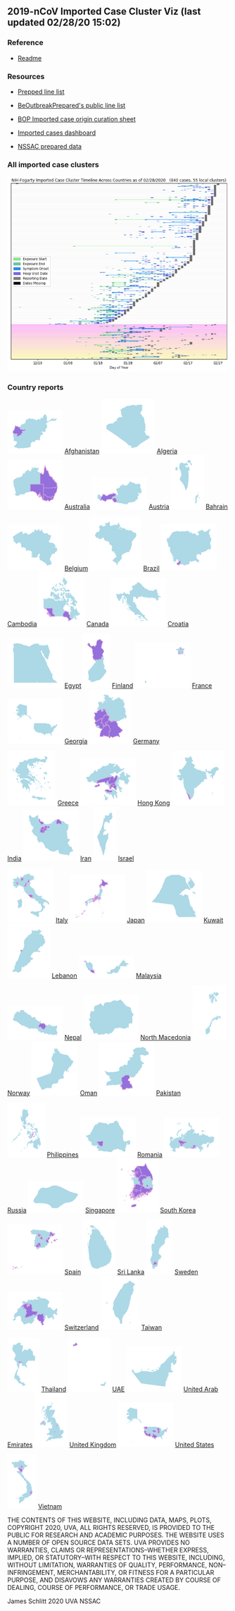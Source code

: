 ## 2019-nCoV Imported Case Cluster Viz (last updated 02/28/20 15:02)


### Reference

* [Readme](https://github.com/SchlittDataSci/SchlittDataSci.github.io/blob/master/README.md)


### Resources

* [Prepped line list](cleaned_line_list.csv)

* [BeOutbreakPrepared's public line list](https://github.com/beoutbreakprepared/nCoV2019)

* [BOP Imported case origin curation sheet](https://docs.google.com/spreadsheets/d/1s2j-RmkO8C69HtrELpNMipkG5ftPJqCPEzGRAxIukFY/edit#gid=0)

* [Imported cases dashboard](https://datastudio.google.com/reporting/f6ad0988-f203-45f8-8d18-5d726c1d2d8b)

* [NSSAC prepared data](https://github.com/SchlittDataSci/SchlittDataSci.github.io/tree/master/data)


### All imported case clusters

![All cases](cluster_analysis/all_imported_cases_NIHFogarty.png)

### Country reports
![Afghanistan thumbnail](thumbnails/Afghanistan_thumbnail.png)  [Afghanistan](country_reports/Afghanistan_report.md)             ![Algeria thumbnail](thumbnails/Algeria_thumbnail.png)  [Algeria](country_reports/Algeria_report.md)             ![Australia thumbnail](thumbnails/Australia_thumbnail.png)  [Australia](country_reports/Australia_report.md)             ![Austria thumbnail](thumbnails/Austria_thumbnail.png)  [Austria](country_reports/Austria_report.md)             ![Bahrain thumbnail](thumbnails/Bahrain_thumbnail.png)  [Bahrain](country_reports/Bahrain_report.md)

![Belgium thumbnail](thumbnails/Belgium_thumbnail.png)  [Belgium](country_reports/Belgium_report.md)             ![Brazil thumbnail](thumbnails/Brazil_thumbnail.png)  [Brazil](country_reports/Brazil_report.md)             ![Cambodia thumbnail](thumbnails/Cambodia_thumbnail.png)  [Cambodia](country_reports/Cambodia_report.md)             ![Canada thumbnail](thumbnails/Canada_thumbnail.png)  [Canada](country_reports/Canada_report.md)             ![Croatia thumbnail](thumbnails/Croatia_thumbnail.png)  [Croatia](country_reports/Croatia_report.md)

![Egypt thumbnail](thumbnails/Egypt_thumbnail.png)  [Egypt](country_reports/Egypt_report.md)             ![Finland thumbnail](thumbnails/Finland_thumbnail.png)  [Finland](country_reports/Finland_report.md)             ![France thumbnail](thumbnails/France_thumbnail.png)  [France](country_reports/France_report.md)             ![Georgia thumbnail](thumbnails/Georgia_thumbnail.png)  [Georgia](country_reports/Georgia_report.md)             ![Germany thumbnail](thumbnails/Germany_thumbnail.png)  [Germany](country_reports/Germany_report.md)

![Greece thumbnail](thumbnails/Greece_thumbnail.png)  [Greece](country_reports/Greece_report.md)             ![Hong Kong thumbnail](thumbnails/Hong_Kong_thumbnail.png)  [Hong Kong](country_reports/Hong_Kong_report.md)             ![India thumbnail](thumbnails/India_thumbnail.png)  [India](country_reports/India_report.md)             ![Iran thumbnail](thumbnails/Iran_thumbnail.png)  [Iran](country_reports/Iran_report.md)             ![Israel thumbnail](thumbnails/Israel_thumbnail.png)  [Israel](country_reports/Israel_report.md)

![Italy thumbnail](thumbnails/Italy_thumbnail.png)  [Italy](country_reports/Italy_report.md)             ![Japan thumbnail](thumbnails/Japan_thumbnail.png)  [Japan](country_reports/Japan_report.md)             ![Kuwait thumbnail](thumbnails/Kuwait_thumbnail.png)  [Kuwait](country_reports/Kuwait_report.md)             ![Lebanon thumbnail](thumbnails/Lebanon_thumbnail.png)  [Lebanon](country_reports/Lebanon_report.md)             ![Malaysia thumbnail](thumbnails/Malaysia_thumbnail.png)  [Malaysia](country_reports/Malaysia_report.md)

![Nepal thumbnail](thumbnails/Nepal_thumbnail.png)  [Nepal](country_reports/Nepal_report.md)             ![North Macedonia thumbnail](thumbnails/North_Macedonia_thumbnail.png)  [North Macedonia](country_reports/North_Macedonia_report.md)             ![Norway thumbnail](thumbnails/Norway_thumbnail.png)  [Norway](country_reports/Norway_report.md)             ![Oman thumbnail](thumbnails/Oman_thumbnail.png)  [Oman](country_reports/Oman_report.md)             ![Pakistan thumbnail](thumbnails/Pakistan_thumbnail.png)  [Pakistan](country_reports/Pakistan_report.md)

![Philippines thumbnail](thumbnails/Philippines_thumbnail.png)  [Philippines](country_reports/Philippines_report.md)             ![Romania thumbnail](thumbnails/Romania_thumbnail.png)  [Romania](country_reports/Romania_report.md)             ![Russia thumbnail](thumbnails/Russia_thumbnail.png)  [Russia](country_reports/Russia_report.md)             ![Singapore thumbnail](thumbnails/Singapore_thumbnail.png)  [Singapore](country_reports/Singapore_report.md)             ![South Korea thumbnail](thumbnails/South_Korea_thumbnail.png)  [South Korea](country_reports/South_Korea_report.md)

![Spain thumbnail](thumbnails/Spain_thumbnail.png)  [Spain](country_reports/Spain_report.md)             ![Sri Lanka thumbnail](thumbnails/Sri_Lanka_thumbnail.png)  [Sri Lanka](country_reports/Sri_Lanka_report.md)             ![Sweden thumbnail](thumbnails/Sweden_thumbnail.png)  [Sweden](country_reports/Sweden_report.md)             ![Switzerland thumbnail](thumbnails/Switzerland_thumbnail.png)  [Switzerland](country_reports/Switzerland_report.md)             ![Taiwan thumbnail](thumbnails/Taiwan_thumbnail.png)  [Taiwan](country_reports/Taiwan_report.md)

![Thailand thumbnail](thumbnails/Thailand_thumbnail.png)  [Thailand](country_reports/Thailand_report.md)             ![UAE thumbnail](thumbnails/UAE_thumbnail.png)  [UAE](country_reports/UAE_report.md)             ![United Arab Emirates thumbnail](thumbnails/United_Arab_Emirates_thumbnail.png)  [United Arab Emirates](country_reports/United_Arab_Emirates_report.md)             ![United Kingdom thumbnail](thumbnails/United_Kingdom_thumbnail.png)  [United Kingdom](country_reports/United_Kingdom_report.md)             ![United States thumbnail](thumbnails/United_States_thumbnail.png)  [United States](country_reports/United_States_report.md)

![Vietnam thumbnail](thumbnails/Vietnam_thumbnail.png)  [Vietnam](country_reports/Vietnam_report.md)






THE CONTENTS OF THIS WEBSITE, INCLUDING DATA, MAPS, PLOTS, COPYRIGHT 2020, UVA, ALL RIGHTS RESERVED, IS PROVIDED TO THE PUBLIC FOR RESEARCH AND ACADEMIC PURPOSES. THE WEBSITE USES A NUMBER OF OPEN SOURCE DATA SETS. UVA PROVIDES NO WARRANTIES, CLAIMS OR REPRESENTATIONS–WHETHER EXPRESS, IMPLIED, OR STATUTORY–WITH RESPECT TO THIS WEBSITE, INCLUDING, WITHOUT LIMITATION, WARRANTIES OF QUALITY, PERFORMANCE, NON–INFRINGEMENT, MERCHANTABILITY, OR FITNESS FOR A PARTICULAR PURPOSE, AND DISAVOWS ANY WARRANTIES CREATED BY COURSE OF DEALING, COURSE OF PERFORMANCE, OR TRADE USAGE.




James Schlitt 2020 UVA NSSAC

<!-- Global site tag (gtag.js) - Google Analytics -->
<script async src="https://www.googletagmanager.com/gtag/js?id=UA-158816269-1"></script>
<script>
  window.dataLayer = window.dataLayer || [];
  function gtag(){dataLayer.push(arguments);}
  gtag('js', new Date());

  gtag('config', 'UA-158816269-1');
</script>